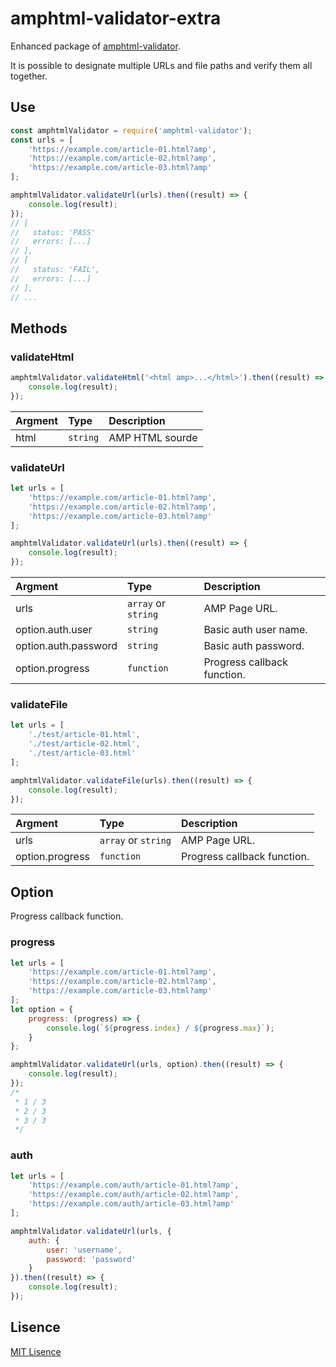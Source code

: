 # amphtml-validator-extra

Enhanced package of [amphtml-validator](https://www.npmjs.com/package/amphtml-validator).

It is possible to designate multiple URLs and file paths and verify them all together.

## Use

```js
const amphtmlValidator = require('amphtml-validator');
const urls = [
    'https://example.com/article-01.html?amp',
    'https://example.com/article-02.html?amp',
    'https://example.com/article-03.html?amp'
];

amphtmlValidator.validateUrl(urls).then((result) => {
    console.log(result);
});
// [
//   status: 'PASS'
//   errors: [...]
// ],
// [
//   status: 'FAIL',
//   errors: [...]
// ],
// ...
```

## Methods

### validateHtml

```js
amphtmlValidator.validateHtml('<html amp>...</html>').then((result) => {
    console.log(result);
});
```

|Argment|Type|Description|
|:-|:-|:-|
|html|`string`|AMP HTML sourde|

### validateUrl

```js
let urls = [
    'https://example.com/article-01.html?amp',
    'https://example.com/article-02.html?amp',
    'https://example.com/article-03.html?amp'
];

amphtmlValidator.validateUrl(urls).then((result) => {
    console.log(result);
});
```
|Argment|Type|Description|
|:-|:-|:-|
|urls|`array` or `string`|AMP Page URL.|
|option.auth.user|`string`|Basic auth user name.|
|option.auth.password|`string`|Basic auth password.|
|option.progress|`function`|Progress callback function.|

### validateFile

```js
let urls = [
    './test/article-01.html',
    './test/article-02.html',
    './test/article-03.html'
];

amphtmlValidator.validateFile(urls).then((result) => {
    console.log(result);
});
```

|Argment|Type|Description|
|:-|:-|:-|
|urls|`array` or `string`|AMP Page URL.|
|option.progress|`function`|Progress callback function.|

## Option

Progress callback function.

### progress

```js
let urls = [
    'https://example.com/article-01.html?amp',
    'https://example.com/article-02.html?amp',
    'https://example.com/article-03.html?amp'
];
let option = {
    progress: (progress) => {
        console.log(`${progress.index} / ${progress.max}`);
    }
};

amphtmlValidator.validateUrl(urls, option).then((result) => {
    console.log(result);
});
/*
 * 1 / 3
 * 2 / 3
 * 3 / 3
 */
```

### auth

```js
let urls = [
    'https://example.com/auth/article-01.html?amp',
    'https://example.com/auth/article-02.html?amp',
    'https://example.com/auth/article-03.html?amp'
];

amphtmlValidator.validateUrl(urls, {
    auth: {
        user: 'username',
        password: 'password'
    }
}).then((result) => {
    console.log(result);
});
```

## Lisence

[MIT Lisence](https://github.com/kmrk/amphtml-validator-extra/blob/master/LICENSE)
